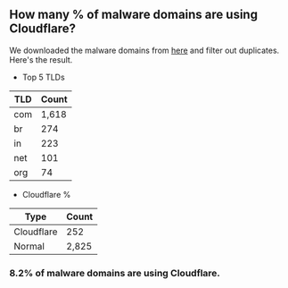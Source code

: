 ## How many % of malware domains are using Cloudflare?


We downloaded the malware domains from [here](https://urlhaus.abuse.ch) and filter out duplicates.
Here's the result.


[//]: # (start replacement)


- Top 5 TLDs

| TLD | Count |
| --- | --- |
| com | 1,618 |
| br | 274 |
| in | 223 |
| net | 101 |
| org | 74 |


- Cloudflare %

| Type | Count |
| --- | --- |
| Cloudflare | 252 |
| Normal | 2,825 |


### 8.2% of malware domains are using Cloudflare.